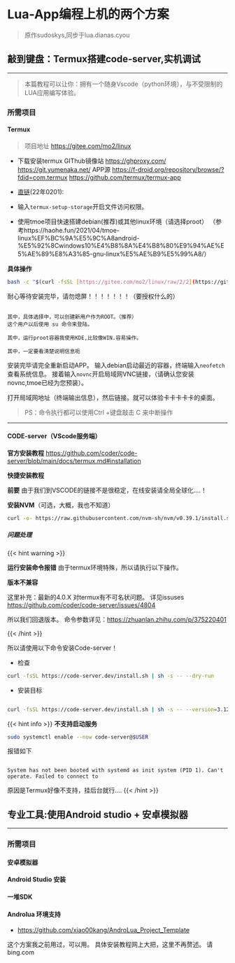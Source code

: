 # Lua-App编程上机的两个方案

> 原作sudoskys,同步于lua.dianas.cyou

##  敲到键盘：Termux搭建code-server,实机调试
-------------

> 本篇教程可以让你：拥有一个随身Vscode（python环境），与不受限制的LUA应用编写体验。

### 所需项目

#### Termux

>项目地址 https://gitee.com/mo2/linux

- 下载安装termux
GIThub镜像站
https://ghproxy.com/
https://git.yumenaka.net/
APP源
https://f-droid.org/repository/browse/?fdid=com.termux
https://github.com/termux/termux-app


- [直链](https://drive.sakura-bbs.cn/api/v3/file/source/34998/com.termux_118.apk?sign=m8OT3cuEy2m7KVqg8U7BXd229aoN2o9Yd7n7dfvZ5vk%3D%3A0)(22年0201):



- 输入```termux-setup-storage```开启文件访问权限。

- 使用tmoe项目快速搭建debian(推荐)或其他linux环境（请选择proot） （参考https://haohe.fun/2021/04/tmoe-linux%EF%BC%9A%E5%9C%A8android-%E5%92%8Cwindows10%E4%B8%8A%E4%B8%80%E9%94%AE%E5%AE%89%E8%A3%85-gnu-linux%E5%AE%B9%E5%99%A8/）


**具体操作**

```bash
bash -c "$(curl -fsSL [https://gitee.com/mo2/linux/raw/2/2](https://gitee.com/mo2/linux/raw/2/2))"
```

耐心等待安装完毕，请勿熄屏！！！！！！！（要授权什么的）

```

其中，具体选择中，可以创建新用户作为ROOT。（推荐）
这个用户以后使用 su 命令来登陆。

其中，运行proot容器我使用KDE,比较像WIN.容易操作。

其中，一定要看清楚说明信息呃

```

安装完毕请完全重新启动APP。
输入debian启动最近的容器，终端输入```neofetch```查看系统信息。
接着输入```novnc```开启局域网VNC链接，（请确认您安装novnc,tmoe已经为您预装）。

打开局域网地址（终端输出信息），然后链接。就可以体验卡卡卡卡卡的桌面。

>
>PS：命令执行都可以使用Ctrl +键盘敲击 C 来中断操作
>


---

#### CODE-server（VScode服务端）

**官方安装教程**
https://github.com/coder/code-server/blob/main/docs/termux.md#installation

**快捷安装教程**

**前要**
由于我们到VSCODE的链接不是很稳定，在线安装请全局全球化....！


**安装NVM**（可选，大概，我也不知道）
```bash
curl -o- https://raw.githubusercontent.com/nvm-sh/nvm/v0.39.1/install.sh | bash
```


##### 问题处理

{{< hint warning >}}

**运行安装命令报错**
由于termux环境特殊，所以请执行以下操作。

**版本不兼容**

这里补充：最新的4.0.X 对termux有不可名状问题。
详见issuses https://github.com/coder/code-server/issues/4804

所以我们回退版本。
命令参数详见：https://zhuanlan.zhihu.com/p/375220401

{{< /hint >}}


所以请使用以下命令安装Code-server！
- 检查
```bash
curl -fsSL https://code-server.dev/install.sh | sh -s -- --dry-run

```

- 安装目标

```bash

curl -fsSL https://code-server.dev/install.sh | sh -s -- --version=3.12.0
```

{{< hint info >}}
**不支持启动服务**

```bash
sudo systemctl enable --now code-server@$USER
```
报错如下
``````

System has not been booted with systemd as init system (PID 1). Can't operate. Failed to connect to 

``````

原因是Termux好像不支持，挂后台就行....
{{< /hint >}}





## 专业工具:使用Android studio + 安卓模拟器

---------------

### 所需项目

#### 安卓模拟器

#### Android Studio 安装

#### 一堆SDK

#### Androlua 环境支持

- https://github.com/xiao00kang/AndroLua_Project_Template

这个方案我之前用过，可以用。
具体安装教程网上大把，这里不再赘述。
请 bing.com
